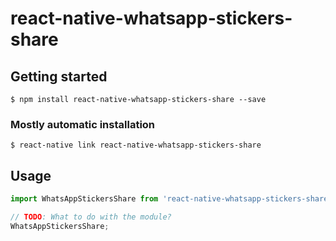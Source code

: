 # react-native-whatsapp-stickers-share

## Getting started

`$ npm install react-native-whatsapp-stickers-share --save`

### Mostly automatic installation

`$ react-native link react-native-whatsapp-stickers-share`

## Usage
```javascript
import WhatsAppStickersShare from 'react-native-whatsapp-stickers-share';

// TODO: What to do with the module?
WhatsAppStickersShare;
```
